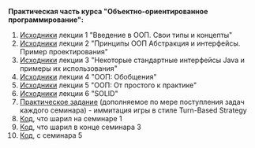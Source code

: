 **Практическая часть курса "Объектно-ориентированное программирование":**

1. [Исходники](https://github.com/ILYA-NASA/OOP/tree/main/Lecture_01) лекции 1 "Введение в ООП. Свои типы и концепты"
2. [Исходники](https://github.com/ILYA-NASA/OOP/tree/main/Lecture_02) лекции 2 "Принципы ООП Абстракция и интерфейсы. Пример проектирования"
3. [Исходники](https://github.com/ILYA-NASA/OOP/tree/main/Lecture_03) лекции 3 "Некоторые стандартные интерфейсы Java и примеры их использования"
4. [Исходники](https://github.com/ILYA-NASA/OOP/tree/main/Lecture_04) лекции 4 "ООП: Обобщения"
5. [Исходники](https://github.com/ILYA-NASA/OOP/tree/main/Lecture_05) лекции 5 "ООП: От простого к практике"
6. [Исходники](https://github.com/ILYA-NASA/OOP/tree/main/Lecture_06) лекции 6 "SOLID"
7. [Практическое задание](https://github.com/ILYA-NASA/OOP/tree/main/Home_01) (дополняемое по мере поступления задач каждого семинара) - иммитация игры в стиле Turn-Based Strategy
8. [Код](https://github.com/ILYA-NASA/OOP/tree/main/Seminar_01), что шарил на семинаре 1
9. [Код](https://github.com/ILYA-NASA/OOP/tree/main/Seminar_03), что шарил в конце семинара 3
10. [Код](https://github.com/ILYA-NASA/OOP/tree/main/Seminar_05), с семинара 5
